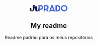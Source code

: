 <div align="center">
    <img src=".github/assets/images/logo-rprado.png" alt="Logo Repo" width="120">
    <h2>
        My readme
    </h2>
    Readme padrão para os meus repositórios
</div>
